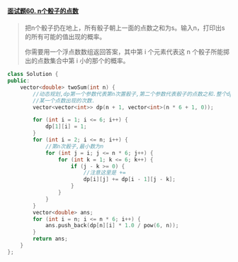 #### [面试题60. n个骰子的点数](https://leetcode-cn.com/problems/nge-tou-zi-de-dian-shu-lcof/)

> 把n个骰子扔在地上，所有骰子朝上一面的点数之和为s。输入n，打印出s的所有可能的值出现的概率。
>
> 你需要用一个浮点数数组返回答案，其中第 i 个元素代表这 n 个骰子所能掷出的点数集合中第 i 小的那个的概率。
>

```c++
class Solution {
public:
    vector<double> twoSum(int n) {
        //动态规划,dp第一个参数代表第n次置骰子,第二个参数代表骰子的点数之和.整个dp就是第n次置骰子
        //某一个点数出现的次数.
        vector<vector<int>> dp(n + 1, vector<int>(n * 6 + 1, 0));

        for (int i = 1; i <= 6; i++) {
            dp[1][i] = 1;
        }
        for (int i = 2; i <= n; i++) {
            //第n次骰子,最小数为n
            for (int j = i; j <= n * 6; j++) {
                for (int k = 1; k <= 6; k++) {
                    if (j - k >= 0) {
                        //注意这里是 +=
                        dp[i][j] += dp[i - 1][j - k];
                    }
                }
            }
        }
        vector<double> ans;
        for (int i = n; i <= n * 6; i++) {
            ans.push_back(dp[n][i] * 1.0 / pow(6, n));
        }
        return ans;
    }
};
```

